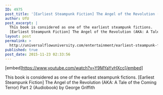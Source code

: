 ```yaml
---
ID: 4975
post_title: '[Earliest Steampunk Fiction] The Angel of the Revolution (AKA: A Tale of the Coming Terror) Part 2'
author: UfU
post_excerpt: |
  This book is considered as one of the earliest steampunk fictions.
  [Earliest Steampunk Fiction] The Angel of the Revolution (AKA: A Tale of the Coming Terror) Part 2 (Audiobook) by George Griffith
layout: post
permalink: >
  http://universalflowuniversity.com/entertainment/earliest-steampunk-fiction-the-angel-of-the-revolution-aka-a-tale-of-the-coming-terror-part-2/
published: true
post_date: 2015-11-23 02:33:56
---
```

[embed]https://www.youtube.com/watch?v=Y9MYaYvHXcc[/embed]<br>
<p>This book is considered as one of the earliest steampunk fictions. 
[Earliest Steampunk Fiction] The Angel of the Revolution (AKA: A Tale of the Coming Terror) Part 2 (Audiobook) by George Griffith</p>